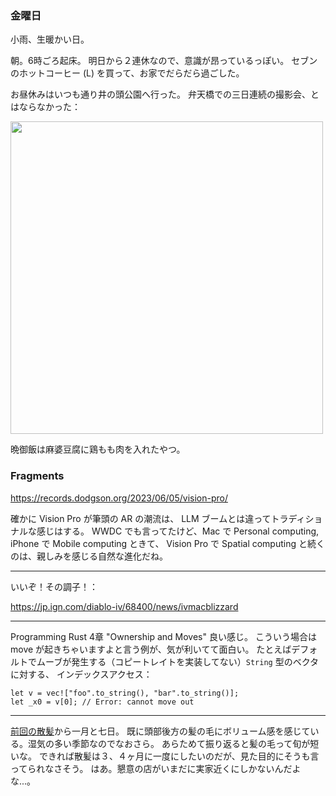### 金曜日

小雨、生暖かい日。

朝。6時ごろ起床。
明日から２連休なので、意識が昂っているっぽい。
セブンのホットコーヒー (L) を買って、お家でだらだら過ごした。

お昼休みはいつも通り井の頭公園へ行った。
弁天橋での三日連続の撮影会、とはならなかった：

<img src="https://i.imgur.com/nyIW5GD.jpg" width="500">

晩御飯は麻婆豆腐に鶏もも肉を入れたやつ。

### Fragments

https://records.dodgson.org/2023/06/05/vision-pro/

確かに Vision Pro が筆頭の AR の潮流は、
LLM ブームとは違ってトラディショナルな感じはする。
WWDC でも言ってたけど、Mac で Personal computing, iPhone で Mobile computing ときて、
Vision Pro で Spatial computing と続くのは、親しみを感じる自然な進化だね。

---

いいぞ！その調子！：

https://jp.ign.com/diablo-iv/68400/news/ivmacblizzard

---

Programming Rust
4章 "Ownership and Moves" 良い感じ。
こういう場合は move が起きちゃいますよと言う例が、気が利いてて面白い。
たとえばデフォルトでムーブが発生する（コピートレイトを実装してない）`String` 型のベクタに対する、
インデックスアクセス：

```
let v = vec!["foo".to_string(), "bar".to_string()];
let _x0 = v[0]; // Error: cannot move out
```

---

[前回の散髪](https://github.com/toasa/diary/blob/main/2023/05/02.md)から一月と七日。
既に頭部後方の髪の毛にボリューム感を感じている。湿気の多い季節なのでなおさら。
あらためて振り返ると髪の毛って旬が短いな。
できれば散髪は３、４ヶ月に一度にしたいのだが、見た目的にそうも言ってられなさそう。
はあ。懇意の店がいまだに実家近くにしかないんだよな...。